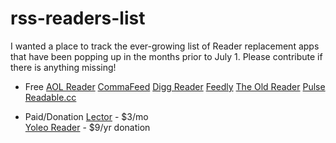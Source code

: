 # rss-readers-list

I wanted a place to track the ever-growing list of Reader replacement apps that have been popping up in the months prior to July 1. Please contribute if there is anything missing!

+ Free
    [AOL Reader](http://reader.aol.com)
    [CommaFeed](https://www.commafeed.com)
    [Digg Reader](http://digg.com/reader)
    [Feedly](http://cloud.feedly.com)
    [The Old Reader](http://theoldreader.com)
    [Pulse](https://www.pulse.me)
    [Readable.cc](http://readable.cc)

+ Paid/Donation
    [Lector](http://bealector.com) - $3/mo    
    [Yoleo Reader](https://yoleoreader.com) - $9/yr donation
